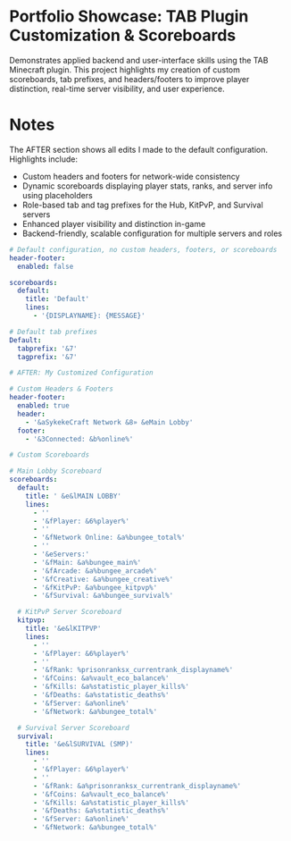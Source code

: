 # Portfolio Showcase: TAB Plugin Customization & Scoreboards

Demonstrates applied backend and user-interface skills using the TAB Minecraft plugin. This project highlights my creation of custom scoreboards, tab prefixes, and headers/footers to improve player distinction, real-time server visibility, and user experience.

# Notes

The AFTER section shows all edits I made to the default configuration. Highlights include:
- Custom headers and footers for network-wide consistency
- Dynamic scoreboards displaying player stats, ranks, and server info using placeholders
- Role-based tab and tag prefixes for the Hub, KitPvP, and Survival servers
- Enhanced player visibility and distinction in-game
- Backend-friendly, scalable configuration for multiple servers and roles

```yaml
# Default configuration, no custom headers, footers, or scoreboards
header-footer:
  enabled: false

scoreboards:
  default:
    title: 'Default'
    lines:
      - '{DISPLAYNAME}: {MESSAGE}'

# Default tab prefixes
Default:
  tabprefix: '&7'
  tagprefix: '&7'

# AFTER: My Customized Configuration

# Custom Headers & Footers
header-footer:
  enabled: true
  header:
    - '&aSykekeCraft Network &8» &eMain Lobby'
  footer:
    - '&3Connected: &b%online%'

# Custom Scoreboards

# Main Lobby Scoreboard
scoreboards:
  default:
    title: ' &e&lMAIN LOBBY'
    lines:
      - ''
      - '&fPlayer: &6%player%'
      - ''
      - '&fNetwork Online: &a%bungee_total%'
      - ''
      - '&eServers:'
      - '&fMain: &a%bungee_main%'
      - '&fArcade: &a%bungee_arcade%'
      - '&fCreative: &a%bungee_creative%'
      - '&fKitPvP: &a%bungee_kitpvp%'
      - '&fSurvival: &a%bungee_survival%'

  # KitPvP Server Scoreboard
  kitpvp:
    title: '&e&lKITPVP'
    lines:
      - ''
      - '&fPlayer: &6%player%'
      - ''
      - '&fRank: %prisonranksx_currentrank_displayname%'
      - '&fCoins: &a%vault_eco_balance%'
      - '&fKills: &a%statistic_player_kills%'
      - '&fDeaths: &a%statistic_deaths%'
      - '&fServer: &a%online%'
      - '&fNetwork: &a%bungee_total%'

  # Survival Server Scoreboard
  survival:
    title: '&e&lSURVIVAL (SMP)'
    lines:
      - ''
      - '&fPlayer: &6%player%'
      - ''
      - '&fRank: &a%prisonranksx_currentrank_displayname%'
      - '&fCoins: &a%vault_eco_balance%'
      - '&fKills: &a%statistic_player_kills%'
      - '&fDeaths: &a%statistic_deaths%'
      - '&fServer: &a%online%'
      - '&fNetwork: &a%bungee_total%'
